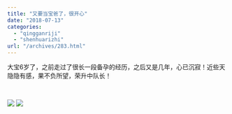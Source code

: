 ```yaml
---
title: "又要当宝爸了，很开心"
date: "2018-07-13"
categories: 
  - "qingganriji"
  - "shenhuarizhi"
url: "/archives/283.html"
---
```


大宝6岁了，之前走过了很长一段备孕的经历，之后又是几年，心已沉寂！近些天隐隐有感，果不负所望，荣升中队长！

 

![](https://img-cloud.zhoujie218.top/wp-content/uploads/2018/07/img_5022.jpg) ![](https://img-cloud.zhoujie218.top/wp-content/uploads/2018/07/img_5029.jpg)
